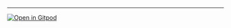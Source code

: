 

---
<!-- The text above the `---` will become the commit message when your
PR is merged. Please leave a blank newline before the `---`, otherwise
GitHub will format the text above it as a title.

Any other comments you want to keep out of the PR commit should go
below the `---`, and placed outside this HTML comment, or else they
will be invisible to reviewers.

If this PR depends on other PRs, please list them below this comment,
using the following format:
- [ ] depends on: #abc [optional extra text]
- [ ] depends on: #xyz [optional extra text]

To indicate co-authors, include lines at the bottom of the commit message 
(that is, before the `---`) using the format:

Co-authored-by: Author Name <author@email.com>
-->

[![Open in Gitpod](https://gitpod.io/button/open-in-gitpod.svg)](https://gitpod.io/from-referrer/)
